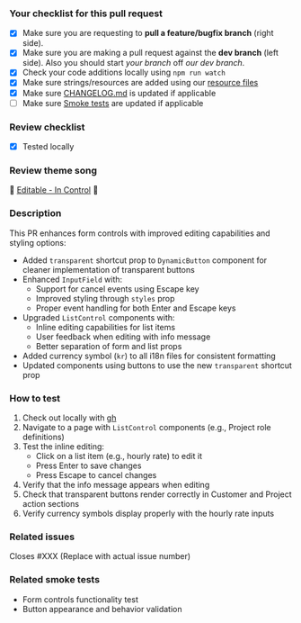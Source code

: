 ### Your checklist for this pull request
- [x] Make sure you are requesting to **pull a feature/bugfix branch** (right side).
- [x] Make sure you are making a pull request against the **dev branch** (left side). Also you should start *your branch* off *our dev branch*.
- [x] Check your code additions locally using `npm run watch`
- [x] Make sure strings/resources are added using our [resource files](https://github.com/Puzzlepart/did/tree/dev/.resources)
- [x] Make sure [CHANGELOG.md](https://github.com/Puzzlepart/did/blob/dev/CHANGELOG.md) is updated if applicable
- [ ] Make sure [Smoke tests](https://github.com/Puzzlepart/did/blob/dev/.github/ISSUE_TEMPLATE/smoke_test.md) are updated if applicable
 
### Review checklist
- [x] Tested locally

### Review theme song
🎵 [Editable - In Control](https://open.spotify.com/track/5JTS9IngIzuqOcmGUYDRTA) 🎵 

### Description
This PR enhances form controls with improved editing capabilities and styling options:

- Added `transparent` shortcut prop to `DynamicButton` component for cleaner implementation of transparent buttons
- Enhanced `InputField` with:
  - Support for cancel events using Escape key
  - Improved styling through `styles` prop
  - Proper event handling for both Enter and Escape keys
- Upgraded `ListControl` components with:
  - Inline editing capabilities for list items
  - User feedback when editing with info message
  - Better separation of form and list props
- Added currency symbol (`kr`) to all i18n files for consistent formatting
- Updated components using buttons to use the new `transparent` shortcut prop

### How to test
1. Check out locally with [gh](https://github.com/cli/cli)
2. Navigate to a page with `ListControl` components (e.g., Project role definitions)
3. Test the inline editing:
   - Click on a list item (e.g., hourly rate) to edit it
   - Press Enter to save changes
   - Press Escape to cancel changes
4. Verify that the info message appears when editing
5. Check that transparent buttons render correctly in Customer and Project action sections
6. Verify currency symbols display properly with the hourly rate inputs

### Related issues
Closes #XXX (Replace with actual issue number)

### Related smoke tests
- Form controls functionality test
- Button appearance and behavior validation